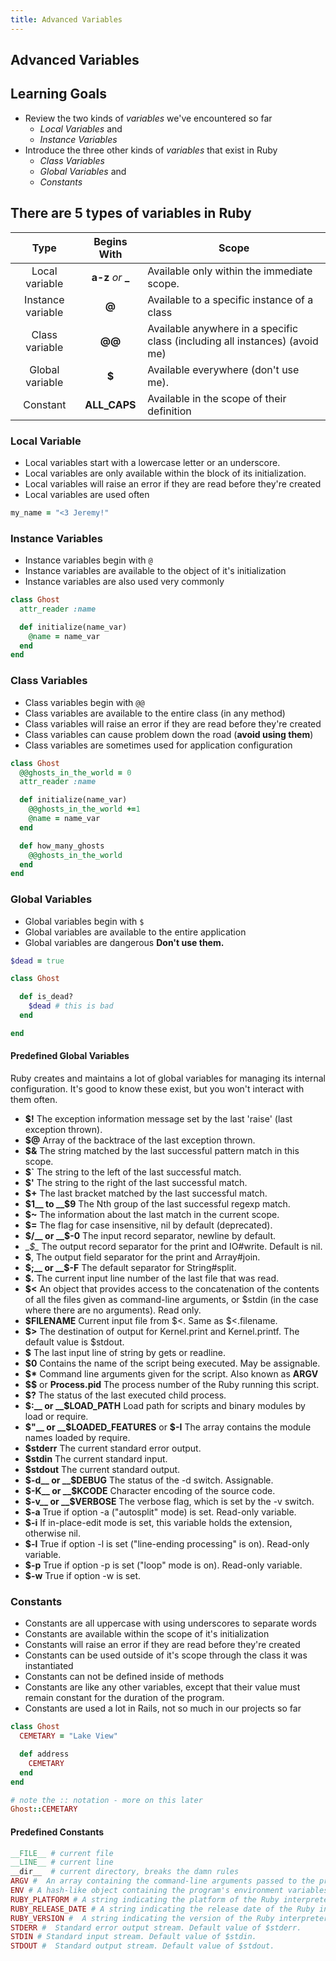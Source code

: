 ```yaml
---
title: Advanced Variables
---
```


## Advanced Variables
## Learning Goals
- Review the two kinds of _variables_ we've encountered so far
  - _Local Variables_ and
  - _Instance Variables_
- Introduce the three other kinds of _variables_ that exist in Ruby
  - _Class Variables_
  - _Global Variables_ and
  - _Constants_


## There are 5 types of variables in Ruby

| Type             | Begins With        | Scope                                    |
|:----------------:|:------------------:|------------------------------------------|
|Local variable    | **a-z** *or* **_** | Available only within the immediate scope.
|Instance variable | **@**              | Available to a specific instance of a class
|Class variable    | **@@**             | Available anywhere in a specific class (including all instances) (avoid me)
|Global variable   | **$**              | Available everywhere (don't use me).
|Constant          | **ALL_CAPS**       | Available in the scope of their definition

### Local Variable
- Local variables start with a lowercase letter or an underscore.
- Local variables are only available within the block of its initialization.
- Local variables will raise an error if they are read before they're created
- Local variables are used often

```ruby
my_name = "<3 Jeremy!"
```

### Instance Variables
- Instance variables begin with `@`
- Instance variables are available to the object of it's initialization
- Instance variables are also used very commonly

```ruby
class Ghost
  attr_reader :name

  def initialize(name_var)
    @name = name_var
  end
end
```

### Class Variables
- Class variables begin with `@@`
- Class variables are available to the entire class (in any method)
- Class variables will raise an error if they are read before they're created
- Class variables can cause problem down the road (**avoid using them**)
- Class variables are sometimes used for application configuration

```ruby
class Ghost
  @@ghosts_in_the_world = 0
  attr_reader :name

  def initialize(name_var)
    @@ghosts_in_the_world +=1
    @name = name_var
  end

  def how_many_ghosts
    @@ghosts_in_the_world
  end
end
```

### Global Variables
- Global variables begin with `$`
- Global variables are available to the entire application
- Global variables are dangerous **Don't use them.**

```ruby
$dead = true

class Ghost

  def is_dead?
    $dead # this is bad
  end

end
```

#### Predefined Global Variables
Ruby creates and maintains a lot of global variables for managing its internal configuration. It's good to know these exist, but you won't interact with them often.

- __$!__ The exception information message set by the last 'raise' (last exception thrown).
- __$@__ Array of the backtrace of the last exception thrown.
- __$&__ The string matched by the last successful pattern match in this scope.
- __$`__ The string to the left of the last successful match.
- __$'__ The string to the right of the last successful match.
- __$+__ The last bracket matched by the last successful match.
- __$1__ to __$9__ The Nth group of the last successful regexp match.
- __$~__ The information about the last match in the current scope.
- __$=__ The flag for case insensitive, nil by default (deprecated).
- __$/__ or __$-0__ The input record separator, newline by default.
- __$\__ The output record separator for the print and IO#write. Default is nil.
- __$__, The output field separator for the print and Array#join.
- __$;__ or __$-F__ The default separator for String#split.
- __$.__ The current input line number of the last file that was read.
- __$<__ An object that provides access to the concatenation of the contents of all the files given as command-line arguments, or $stdin (in the case where there are no arguments). Read only.
- __$FILENAME__ Current input file from $<. Same as $<.filename.
- __$>__ The destination of output for Kernel.print and Kernel.printf. The default value is $stdout.
- __$__ The last input line of string by gets or readline.
- __$0__ Contains the name of the script being executed. May be assignable.
- __$*__ Command line arguments given for the script. Also known as __ARGV__
- __$$__ or __Process.pid__ The process number of the Ruby running this script.
- __$?__ The status of the last executed child process.
- __$:__ or __$LOAD_PATH__  Load path for scripts and binary modules by load or require.
- __$"__ or __$LOADED_FEATURES__ or __$-I__ The array contains the module names loaded by require.
- __$stderr__ The current standard error output.
- __$stdin__ The current standard input.
- __$stdout__ The current standard output.
- __$-d__ or __$DEBUG__ The status of the -d switch. Assignable.
- __$-K__ or __$KCODE__ Character encoding of the source code.
- __$-v__ or __$VERBOSE__ The verbose flag, which is set by the -v switch.
- __$-a__ True if option -a ("autosplit" mode) is set. Read-only variable.
- __$-i__ If in-place-edit mode is set, this variable holds the extension, otherwise nil.
- __$-l__ True if option -l is set ("line-ending processing" is on). Read-only variable.
- __$-p__ True if option -p is set ("loop" mode is on). Read-only variable.
- __$-w__ True if option -w is set.

### Constants
- Constants are all uppercase with using underscores to separate words
- Constants are available within the scope of it's initialization
- Constants will raise an error if they are read before they're created
- Constants can be used outside of it's scope through the class it was instantiated
- Constants can not be defined inside of methods
- Constants are like any other variables, except that their value must remain constant for the duration of the program.
- Constants are used a lot in Rails, not so much in our projects so far

```ruby
class Ghost
  CEMETARY = "Lake View"

  def address
    CEMETARY
  end
end

# note the :: notation - more on this later
Ghost::CEMETARY
```

#### Predefined Constants

```ruby
__FILE__ # current file
__LINE__ # current line
__dir__  # current directory, breaks the damn rules
ARGV #  An array containing the command-line arguments passed to the program. A synonym for $*.
ENV # A hash-like object containing the program's environment variables. ENV can be handled as a hash.
RUBY_PLATFORM # A string indicating the platform of the Ruby interpreter.
RUBY_RELEASE_DATE # A string indicating the release date of the Ruby interpreter
RUBY_VERSION #  A string indicating the version of the Ruby interpreter.
STDERR #  Standard error output stream. Default value of $stderr.
STDIN # Standard input stream. Default value of $stdin.
STDOUT #  Standard output stream. Default value of $stdout.
```
